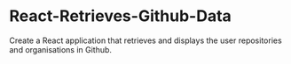 # React-Retrieves-Github-Data
Create a React application that retrieves and displays the user repositories and organisations in Github.

